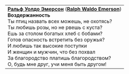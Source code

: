 |     |
| --- |
| **[Ральф Уолдо Эмерсон](http://eng-poetry.ru/Poet.php?PoetId=277)** (**[Ralph Waldo Emerson](http://eng-poetry.ru/PoetE.php?PoetId=277)**)<br>**Воздержанность**<br>Ты птиц назвать всех можешь, не охотясь?<br>Ты любишь розы, но не рвешь с куста?<br>Ешь за столом богатых хлеб с бобами?<br>Готов опасность встретить без оружья?<br>И любишь так высокие поступки<br>И женщин и мужчин, что без похвал<br>За благородство платишь благородством?<br>О, будь мне друг, учи меня быть другом! |
